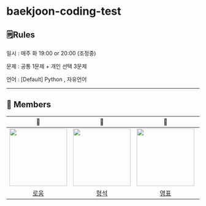 # baekjoon-coding-test

## 🗒Rules
일시 : 매주 화 19:00 or 20:00 (조정중)

문제 : 공통 1문제 + 개인 선택 3문제

언어 : [Default] Python , 자유언어


---




## 👥 Members


|🥚|🥚|🥚|🥚|
|:---:|:---:|:---:|:---:|
|<img src="https://user-images.githubusercontent.com/48541850/225665072-15480c6d-fc1a-4296-9af2-08a30ba77ddb.png" width="150px" height="150px" /> |<img src="https://user-images.githubusercontent.com/48541850/225665423-ec5bf54b-db77-4a37-8995-b3b345836c8e.png" width="150px" height="150px" />|<img src="https://user-images.githubusercontent.com/48541850/225664016-ae403210-a479-4dc7-9a30-213cd52a1856.png" width="150px" height="150px" />|<img src="https://user-images.githubusercontent.com/48541850/225664708-bd041747-eaed-443c-9c22-9279213513b0.png" width="150px" height="150px" />|
|[로움](https://github.com/roum02)|[형석](https://github.com/HyeongSeoku)|[영표](https://github.com/marshallku)|[찬호](https://github.com/puk0806)|
